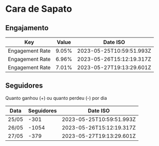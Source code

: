 # Cara de Sapato

## Engajamento

| Key             | Value | Date ISO                 |
| --------------- | ----- | ------------------------ |
| Engagement Rate | 9.05% | 2023-05-25T10:59:51.993Z |
| Engagement Rate | 6.96% | 2023-05-26T15:12:19.317Z |
| Engagement Rate | 7.01% | 2023-05-27T19:13:29.601Z |

## Seguidores

Quanto ganhou (+) ou quanto perdeu (-) por dia

| Data  | Seguidores | Date ISO                 |
| ----- | ---------- | ------------------------ |
| 25/05 | -301       | 2023-05-25T10:59:51.993Z |
| 26/05 | -1054      | 2023-05-26T15:12:19.317Z |
| 27/05 | -379       | 2023-05-27T19:13:29.601Z |